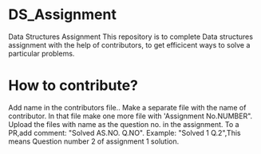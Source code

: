 # DS_Assignment
Data Structures Assignment
This repository is to complete Data structures assignment with the help of contributors, to get efficicent ways to solve a particular problems.
# How to contribute?
Add name in the contributors file..
Make a separate file with the name of contributor.
In that file make one more file with 'Assignment No.NUMBER".
Upload the files with name as the question no. in the assignment.
To a PR,add comment: "Solved AS.NO. Q.NO".    Example: "Solved 1 Q.2",This means Question number 2 of assignment 1 solution.
